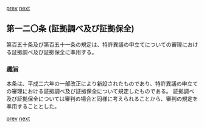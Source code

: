 [prev](/specific/markdowns/特許法/171_Mp-Ch_5-At_119.md)
[next](/specific/markdowns/特許法/173_Mp-Ch_5-At_120_2.md)
## 第一二〇条 (証拠調べ及び証拠保全)
第百五十条及び第百五十一条の規定は、特許異議の申立てについての審理における証拠調べ及び証拠保全に準用する。

### 趣旨
本条は、平成二六年の一部改正により新設されたものであり、特許異議の申立ての審理における証拠調べ及び証拠保全について規定したものである。
証拠調べ及び証拠保全については審判の場合と同様に考えられることから、審判の規定を準用することとした。

[prev](/specific/markdowns/特許法/171_Mp-Ch_5-At_119.md)
[next](/specific/markdowns/特許法/173_Mp-Ch_5-At_120_2.md)